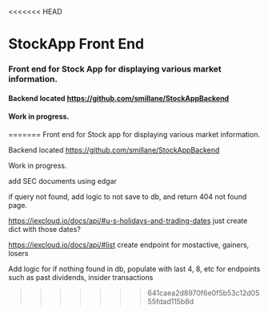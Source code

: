 <<<<<<< HEAD
# StockApp Front End
### Front end for Stock App for displaying various market information.
#### Backend located https://github.com/smillane/StockAppBackend

#### Work in progress.
=======
Front end for Stock app for displaying various market information.

Backend located https://github.com/smillane/StockAppBackend

Work in progress.



add SEC documents using edgar

if query not found, add logic to not save to db, and return 404 not found page.

https://iexcloud.io/docs/api/#u-s-holidays-and-trading-dates
just create dict with those dates?

https://iexcloud.io/docs/api/#list
create endpoint for mostactive, gainers, losers

Add logic for if nothing found in db, populate with last 4, 8, etc for endpoints such as past dividends, insider transactions
>>>>>>> 641caea2d8970f6e0f5b53c12d0555fdad115b8d
